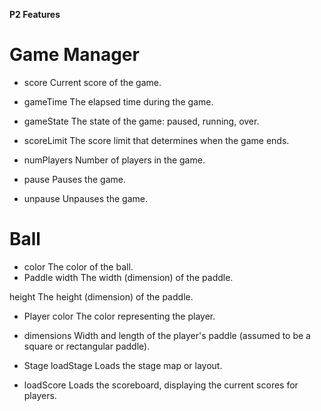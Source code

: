 **P2 Features**
# Game Manager
- score
Current score of the game.

- gameTime
The elapsed time during the game.

- gameState
The state of the game: paused, running, over.

- scoreLimit
The score limit that determines when the game ends.

- numPlayers
Number of players in the game.

- pause
Pauses the game.

- unpause
Unpauses the game.

# Ball
- color
The color of the ball.
- Paddle
width
The width (dimension) of the paddle.

height
The height (dimension) of the paddle.

- Player
color
The color representing the player.

- dimensions
Width and length of the player's paddle (assumed to be a square or rectangular paddle).

- Stage
loadStage
Loads the stage map or layout.

- loadScore
Loads the scoreboard, displaying the current scores for players.
